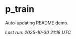 # p_train

Auto-updating README demo.

<!--START_SECTION:status-->
_Last run: 2025-10-30 21:18 UTC_
<!--END_SECTION:status-->












































































































































































































































































































































































































































































































































































































































































































































































































































































































































































































































































































































































































































































































































































































































































































































































































































































